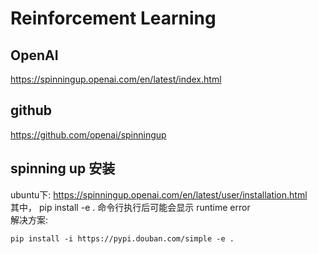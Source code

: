 # Reinforcement Learning
## OpenAI
https://spinningup.openai.com/en/latest/index.html <br>
## github
https://github.com/openai/spinningup <br>
## spinning up 安装
ubuntu下: https://spinningup.openai.com/en/latest/user/installation.html <br>
其中， pip install -e . 命令行执行后可能会显示 runtime error <br>
解决方案: 
```
pip install -i https://pypi.douban.com/simple -e . 
```
